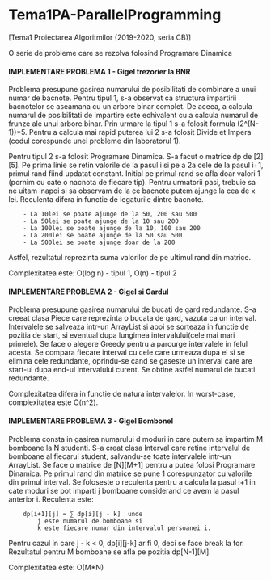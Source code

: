 # Tema1PA-ParallelProgramming
[Tema1 Proiectarea Algoritmilor (2019-2020, seria CB)] 

O serie de probleme care se rezolva folosind Programare Dinamica


#### IMPLEMENTARE PROBLEMA 1 - Gigel trezorier la BNR

Problema presupune gasirea numarului de posibilitati de combinare a unui numar
de bacnote. Pentru tipul 1, s-a observat ca structura impartirii bacnotelor se 
aseamana cu un arbore binar complet. De aceea, a calcula numarul de posibilitati de
impartire este echivalent cu a calcula numarul de frunze ale unui arbore binar. Prin 
urmare la tipul 1 s-a folosit formula (2^(N-1))*5. Pentru a calcula mai rapid puterea
lui 2 s-a folosit Divide et Impera (codul corespunde unei probleme din laboratorul 1).

Pentru tipul 2 s-a folosit Programare Dinamica. S-a facut o matrice dp de [2][5].
Pe prima linie se retin valorile de la pasul i si pe a 2a cele de la pasul i+1,
primul rand fiind updatat constant. Initial pe primul rand se afla doar valori 1
(pornim cu cate o nacnota de fiecare tip). Pentru urmatorii pasi, trebuie sa ne 
uitam inapoi si sa observam de la ce bacnote putem ajunge la cea de x lei. Reculenta
difera in functie de legaturile dintre bacnote.

		- La 10lei se poate ajunge de la 50, 200 sau 500
		- La 50lei se poate ajunge de la 10 sau 200
		- La 100lei se poate ajunge de la 10, 100 sau 200
		- La 200lei se poate ajunge de la 50 sau 500
		- La 500lei se poate ajunge doar de la 200
	
Astfel, rezultatul reprezinta suma valorilor de pe ultimul rand din matrice.

Complexitatea este: 	O(log n) - tipul 1,    O(n) - tipul 2


#### IMPLEMENTARE PROBLEMA 2 - Gigel si Gardul

Problema presupune gasirea numarului de bucati de gard redundante. S-a creeat clasa
Piece care reprezinta o bucata de gard, vazuta ca un interval. Intervalele se 
salveaza intr-un ArrayList si apoi se sorteaza in functie de pozitia de start,
si eventual dupa lungimea intervalului(cele mai mari primele). Se face o alegere
Greedy pentru a parcurge intervalele in felul acesta. Se compara fiecare interval
cu cele care urmeaza dupa el si se elimina cele redundante, oprindu-se cand se 
gaseste un interval care are start-ul dupa end-ul intervalului curent.
Se obtine astfel numarul de bucati redundante.

Complexitatea difera in functie de natura intervalelor. In worst-case, complexitatea
este O(n^2).



#### IMPLEMENTARE PROBLEMA 3 - Gigel Bombonel

Problema consta in gasirea numarului d moduri in care putem sa impartim M bomboane
la N studenti. S-a creat clasa Interval care retine intervalul de bomboane al fiecarui
student, salvandu-se toate intervalele intr-un ArrayList. Se face o matrice de [N][M+1]
pentru a putea folosi Programare Dinamica. Pe primul rand din matrice se pune 1 
corespunzator cu valorile din primul interval.
Se foloseste o reculenta pentru a calcula la pasul i+1 in cate moduri se pot imparti
j bomboane considerand ce avem la pasul anterior i. Reculenta este: 

		dp[i+1][j] = ∑ dp[i][j - k]  unde 
			j este numarul de bomboane si 
			k este fiecare numar din intervalul persoanei i.
Pentru cazul in care j - k < 0, dp[i][j-k] ar fi 0, deci se face break la for.
Rezultatul pentru M bomboane se afla pe pozitia dp[N-1][M].

Complexitatea este:  O(M*N)
